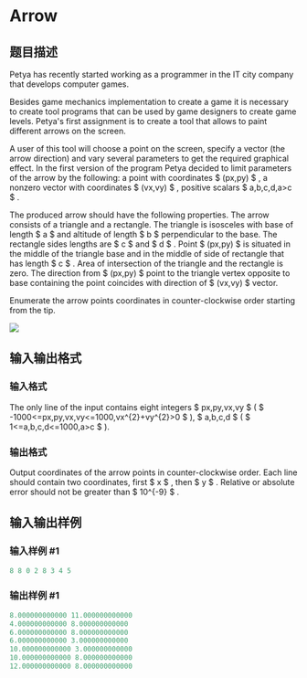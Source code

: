 # Arrow

## 题目描述

Petya has recently started working as a programmer in the IT city company that develops computer games.

Besides game mechanics implementation to create a game it is necessary to create tool programs that can be used by game designers to create game levels. Petya's first assignment is to create a tool that allows to paint different arrows on the screen.

A user of this tool will choose a point on the screen, specify a vector (the arrow direction) and vary several parameters to get the required graphical effect. In the first version of the program Petya decided to limit parameters of the arrow by the following: a point with coordinates $ (px,py) $ , a nonzero vector with coordinates $ (vx,vy) $ , positive scalars $ a,b,c,d,a&gt;c $ .

The produced arrow should have the following properties. The arrow consists of a triangle and a rectangle. The triangle is isosceles with base of length $ a $ and altitude of length $ b $ perpendicular to the base. The rectangle sides lengths are $ c $ and $ d $ . Point $ (px,py) $ is situated in the middle of the triangle base and in the middle of side of rectangle that has length $ c $ . Area of intersection of the triangle and the rectangle is zero. The direction from $ (px,py) $ point to the triangle vertex opposite to base containing the point coincides with direction of $ (vx,vy) $ vector.

Enumerate the arrow points coordinates in counter-clockwise order starting from the tip.

![](https://cdn.luogu.com.cn/upload/vjudge_pic/CF630O/b1373ea5c55d47b5adf32698b1a37967e1fa1cc0.png)

## 输入输出格式

### 输入格式

The only line of the input contains eight integers $ px,py,vx,vy $ ( $ -1000<=px,py,vx,vy<=1000,vx^{2}+vy^{2}&gt;0 $ ), $ a,b,c,d $ ( $ 1<=a,b,c,d<=1000,a&gt;c $ ).

### 输出格式

Output coordinates of the arrow points in counter-clockwise order. Each line should contain two coordinates, first $ x $ , then $ y $ . Relative or absolute error should not be greater than $ 10^{-9} $ .

## 输入输出样例

### 输入样例 #1

```cpp
8 8 0 2 8 3 4 5

```
### 输出样例 #1

```cpp
8.000000000000 11.000000000000
4.000000000000 8.000000000000
6.000000000000 8.000000000000
6.000000000000 3.000000000000
10.000000000000 3.000000000000
10.000000000000 8.000000000000
12.000000000000 8.000000000000

```
